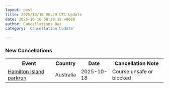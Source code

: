 ```yaml
---
layout: post
title: 2025/10/16 06:29 UTC Update
date: 2025-10-16 06:29:19 +0000
author: Cancellations Bot
category: 'Cancellation Update'

---
```


<h3>New Cancellations</h3>
<div class='hscrollable'>
<table style='width: 100%'>
    <tr>
        <th>Event</th>
        <th>Country</th>
        <th>Date</th>
        <th>Cancellation Note</th>
    </tr>
    <tr>
        <td><a href="https://www.parkrun.com.au/hamiltonisland">Hamilton Island parkrun</a></td>
        <td>Australia</td>
        <td>2025-10-18</td>
        <td>Course unsafe or blocked</td>
    </tr>
</table>
</div>
